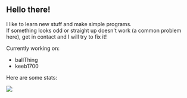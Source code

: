 ## Hello there!
I like to learn new stuff and make simple programs.\
If something looks odd or straight up doesn't work (a common problem here), get in contact and I will try to fix it!

 Currently working on: 
 
 * ballThing
 * keeb1700
 
 Here are some stats:
 
<a href="https://github.com/o-dka/github-readme-stats">
  <img align="center" src="https://github-readme-stats.vercel.app/api/top-langs/?username=o-dka&layout=compact&hide=python">
</a>

